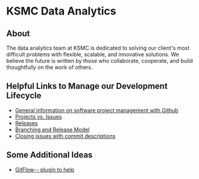 # KSMC Data Analytics

About
-----
The data analytics team at KSMC is dedicated to solving our client's most difficult problems with flexible, scalable, and innovative solutions.  We believe the future is written by those who collaborate, cooperate, and build thoughtfully on the work of others.

Helpful Links to Manage our Development Lifecycle
-------------------------------------------------
- [General information on software project management with Github](https://zube.io/blog/agile-project-management-workflow-for-github-issues/)
- [Projects vs. Issues](https://stackoverflow.com/questions/39591795/what-is-the-difference-relationship-between-github-projects-and-milestones)
- [Releases](https://help.github.com/articles/creating-releases/)
- [Branching and Release Model](http://nvie.com/posts/a-successful-git-branching-model/)
- [Closing issues with commit descriptions](https://help.github.com/articles/closing-issues-using-keywords/)

Some Additional Ideas
---------------------
- [GitFlow-- plugin to help](https://blog.axosoft.com/2017/01/31/gitflow/)
